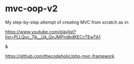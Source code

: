 # mvc-oop-v2
My step-by-step attempt of creating MVC from scratch as in:

https://www.youtube.com/playlist?list=PLLQuc_7jk__Uk_QnJMPndbdKECcTEwTA1

&

https://github.com/thecodeholic/php-mvc-framework
